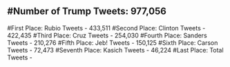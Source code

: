 #Number of Trump Tweets: 977,056
---
#First Place: Rubio Tweets - 433,511
#Second Place: Clinton Tweets - 422,435
#Third Place: Cruz Tweets - 254,030
#Fourth Place: Sanders Tweets - 210,276
#Fifth Place: Jeb! Tweets - 150,125
#Sixth Place: Carson Tweets - 72,473
#Seventh Place: Kasich Tweets - 46,224
#Last Place: Total Tweets -  
